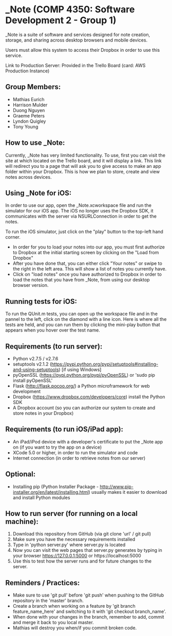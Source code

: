 _Note (COMP 4350: Software Development 2 - Group 1)
==============
_Note is a suite of software and services designed for note creation, storage, 
and sharing across desktop browsers and mobile devices.

Users must allow this system to access their Dropbox in order to use this
service.

Link to Production Server: Provided in the Trello Board (card: AWS Production Instance)

Group Members:
---
- Mathias Eurich
- Harrison Mulder
- Duong Nguyen 
- Graeme Peters
- Lyndon Quigley
- Tony Young

How to use _Note:
---
Currently, _Note has very limited functionality.  To use, first you can visit the site at which located on the Trello board, and it will display a link.  This link will redirect you to a page that will ask you to give access to make an app folder within your Dropbox.  This is how we plan to store, create and view notes across devices.

Using _Note for iOS:
---
In order to use our app, open the _Note.xcworkspace file and run the simulator for our iOS app.  The iOS no longer uses the Dropbox SDK, it communicates with the server via NSURLConnection in order to get the notes.

To run the iOS simulator, just click on the "play" button to the top-left hand corner.
- In order for you to load your notes into our app, you must first authorize to Dropbox at the initial starting screen by clicking on the "Load from Dropbox"
- After you have done that, you can either click "Your notes" or swipe to the right in the left area.  This will show a list of notes you currently have.
- Click on "load notes" once you have authorized to Dropbox in order to load the notes that you have from _Note, from using our desktop browser version.

Running tests for iOS:
---
To run the QUnit.m tests, you can open up the workspace file and in the pannel to the left, click on the diamond with a line icon.  Here is where all the tests are held, and you can run them by clicking the mini-play button that appears when you hover over the test name.

Requirements (to run server):
---
- Python v2.7.5 / v2.7.6
- setuptools v2.1.2 (https://pypi.python.org/pypi/setuptools#installing-and-using-setuptools) [if using Windows]
- pyOpenSSL (https://pypi.python.org/pypi/pyOpenSSL) or 'sudo pip install pyOpenSSL'
- Flask (http://flask.pocoo.org/) a Python microframework for web development
- Dropbox (https://www.dropbox.com/developers/core) install the Python SDK
- A Dropbox account (so you can authorize our system to create and store notes in your Dropbox)

Requirements (to run iOS/iPad app):
---
- An iPad/iPod device with a developer's certificate to put the _Note app on (if you want to try the app on a device)
- XCode 5.0 or higher, in order to run the simulator and code
- Internet connection (in order to retrieve notes from our server)

Optional:
---
- Installing pip (Python Installer Package - http://www.pip-installer.org/en/latest/installing.html) usually makes it easier to download and install Python modules

How to run server (for running on a local machine):
---
1. Download this repository from GitHub (via git clone 'url' / git pull)
2. Make sure you have the necessary requirements installed
3. Type in 'python server.py' where server.py is located
4. Now you can visit the web pages that server.py generates by typing in your browser https://127.0.0.1:5000 or https://localhost:5000
5. Use this to test how the server runs and for future changes to the server.

Reminders / Practices:
---
- Make sure to use 'git pull' before 'git push' when pushing to the GitHub repository in the 'master' branch.
- Create a branch when working on a feature by 'git branch feature_name_here' and switching to it with 'git checkout branch_name'.
- When done with your changes in the branch, remember to add, commit and merge it back to you local master.
- Mathias will destroy you when/if you commit broken code.

